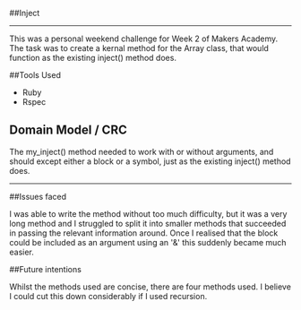 
##Inject
_____________________

This was a personal weekend challenge for Week 2 of Makers Academy. The task was to create a kernal method for the Array class, that would function as the existing inject() method does.

##Tools Used
* Ruby
* Rspec


## Domain Model / CRC

The my_inject() method needed to work with or without arguments, and should except either a block or a symbol, just as the existing inject() method does.

_______________________________

##Issues faced

I was able to write the method without too much difficulty, but it was a very long method and I struggled to split it into smaller methods that succeeded in passing the relevant information around. Once I realised that the block could be included as an argument using an '&' this suddenly became much easier.

##Future intentions

Whilst the methods used are concise, there are four methods used. I believe I could cut this down considerably if I used recursion.
